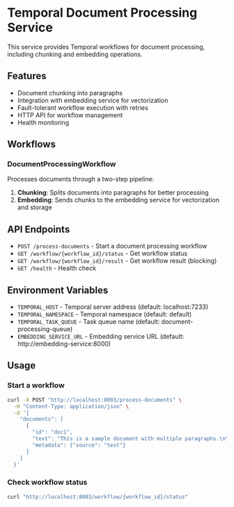 # Temporal Document Processing Service

This service provides Temporal workflows for document processing, including chunking and embedding operations.

## Features

- Document chunking into paragraphs
- Integration with embedding service for vectorization
- Fault-tolerant workflow execution with retries
- HTTP API for workflow management
- Health monitoring

## Workflows

### DocumentProcessingWorkflow

Processes documents through a two-step pipeline:

1. **Chunking**: Splits documents into paragraphs for better processing
2. **Embedding**: Sends chunks to the embedding service for vectorization and storage

## API Endpoints

- `POST /process-documents` - Start a document processing workflow
- `GET /workflow/{workflow_id}/status` - Get workflow status
- `GET /workflow/{workflow_id}/result` - Get workflow result (blocking)
- `GET /health` - Health check

## Environment Variables

- `TEMPORAL_HOST` - Temporal server address (default: localhost:7233)
- `TEMPORAL_NAMESPACE` - Temporal namespace (default: default)
- `TEMPORAL_TASK_QUEUE` - Task queue name (default: document-processing-queue)
- `EMBEDDING_SERVICE_URL` - Embedding service URL (default: http://embedding-service:8000)

## Usage

### Start a workflow

```bash
curl -X POST "http://localhost:8003/process-documents" \
  -H "Content-Type: application/json" \
  -d '{
    "documents": [
      {
        "id": "doc1",
        "text": "This is a sample document with multiple paragraphs.\n\nThis is the second paragraph that will be processed separately.",
        "metadata": {"source": "test"}
      }
    ]
  }'
```

### Check workflow status

```bash
curl "http://localhost:8003/workflow/{workflow_id}/status"
```

